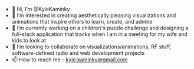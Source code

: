- 👋 Hi, I’m @KyleKaminky
- 👀 I’m interested in creating aesthetically pleasing visualizations and animations that inspire others to learn, create, and admire
- 🌱 I’m currently working on a children's puzzle challenge and designing a full-stack application that tracks when I am in a meeting for my wife and kids to look at
- 💞️ I’m looking to collaborate on visualizations/animations, RF stuff, software-defined radio and web development projects
- 📫 How to reach me - kyle.kaminky@gmail.com

<!---
KyleKaminky/KyleKaminky is a ✨ special ✨ repository because its `README.md` (this file) appears on your GitHub profile.
You can click the Preview link to take a look at your changes.
--->
